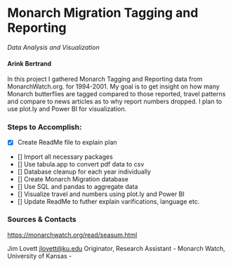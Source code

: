 # Monarch Migration Tagging and Reporting
*Data Analysis and Visualization*

#### Arink Bertrand

In this project I gathered Monarch Tagging and Reporting data from MonarchWatch.org. for 1994-2001. My goal is to get insight on how many Monarch butterflies are tagged compared to those reported, travel patterns and compare to news articles as to why report numbers dropped. I plan to use plot.ly and Power BI for visualization.


### Steps to Accomplish:

- [x] Create ReadMe file to explain plan 
- [] Import all necessary packages
- [] Use tabula.app to convert pdf data to csv
- [] Database cleanup for each year individually
- [] Create Monarch Migration database
- [] Use SQL and pandas to aggregate data
- [] Visualize travel and numbers using plot.ly and Power BI
- [] Update ReadMe to futher explain varifications, language etc.


### Sources & Contacts
https://monarchwatch.org/read/seasum.html

Jim Lovett <jlovett@ku.edu> Originator, Research Assistant - Monarch Watch, University of Kansas -